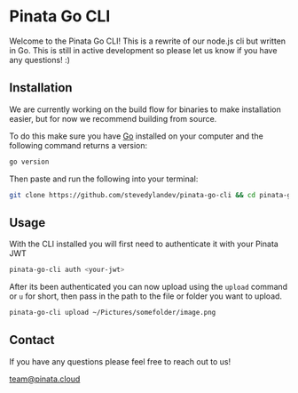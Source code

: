 # Pinata Go CLI

Welcome to the Pinata Go CLI! This is a rewrite of our node.js cli but written in Go. This is still in active development so please let us know if you have any questions! :) 

## Installation

We are currently working on the build flow for binaries to make installation easier, but for now we recommend building from source.

To do this make sure you have [Go](https://go.dev/) installed on your computer and the following command returns a version:
```bash
go version
```

Then paste and run the following into your terminal:

```bash
git clone https://github.com/stevedylandev/pinata-go-cli && cd pinata-go-cli && go build -o pinata-go-cli && sudo mv pinata-go-cli /usr/local/bin
```

## Usage

With the CLI installed you will first need to authenticate it with your Pinata JWT

```bash
pinata-go-cli auth <your-jwt>
```

After its been authenticated you can now upload using the `upload` command or `u` for short, then pass in the path to the file or folder you want to upload.

```bash
pinata-go-cli upload ~/Pictures/somefolder/image.png
```

## Contact 

If you have any questions please feel free to reach out to us! 

[team@pinata.cloud](mailto:team@pinata.cloud)
